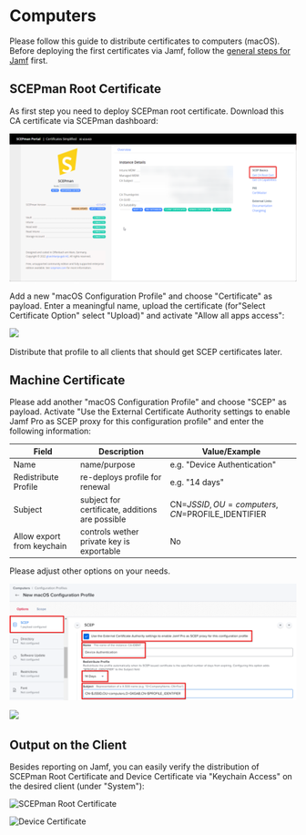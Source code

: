 # Computers

Please follow this guide to distribute certificates to computers (macOS). Before deploying the first certificates via Jamf, follow the [general steps for Jamf](general.md) first.

## SCEPman Root Certificate

As first step you need to deploy SCEPman root certificate. Download this CA certificate via SCEPman dashboard:

![](<../../.gitbook/assets/image-1 (2).png>)

Add a new "macOS Configuration Profile" and choose "Certificate" as payload. Enter a meaningful name, upload the certificate (for"Select Certificate Option" select "Upload)" and activate "Allow all apps access":

![](<../../.gitbook/assets/image (29).png>)

Distribute that profile to all clients that should get SCEP certificates later.

## Machine Certificate

Please add another "macOS Configuration Profile" and choose "SCEP" as payload. Activate "Use the External Certificate Authority settings to enable Jamf Pro as SCEP proxy for this configuration profile" and enter the following information:

| Field                      | Description                                     | Value/Example                                  |
| -------------------------- | ----------------------------------------------- | ---------------------------------------------- |
| Name                       | name/purpose                                    | e.g. "Device Authentication"                   |
| Redistribute Profile       | re-deploys profile for renewal                  | e.g. "14 days"                                 |
| Subject                    | subject for certificate, additions are possible | CN=$JSSID,OU=computers,CN=$PROFILE\_IDENTIFIER |
| Allow export from keychain | controls wether private key is exportable       | No                                             |

Please adjust other options on your needs.

![](<../../.gitbook/assets/image (21) (1).png>)

![](<../../.gitbook/assets/image (24).png>)

## Output on the Client

Besides reporting on Jamf, you can easily verify the distribution of SCEPman Root Certificate and Device Certificate via "Keychain Access" on the desired client (under "System"):

![SCEPman Root Certificate](<../../.gitbook/assets/image (31).png>)

![Device Certificate](<../../.gitbook/assets/image (32).png>)

